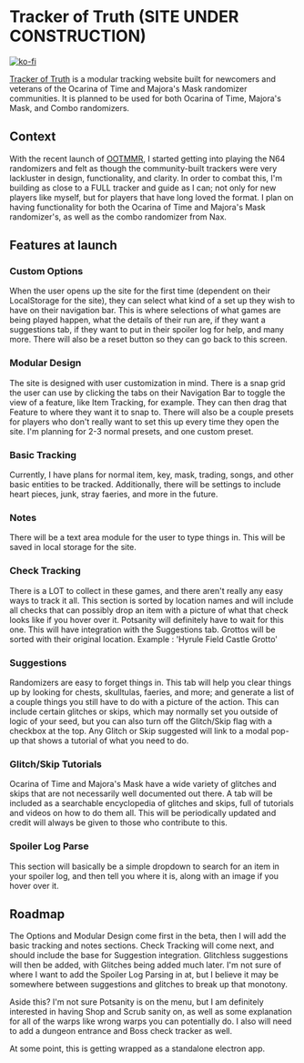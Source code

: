# Tracker of Truth (SITE UNDER CONSTRUCTION)
[![ko-fi](https://ko-fi.com/img/githubbutton_sm.svg)](https://ko-fi.com/O5O5WSDQK)

[Tracker of Truth](https://lkarvec.github.io/OOTMMRTrackingSite/) is a modular tracking website built for newcomers and veterans of the Ocarina of Time and Majora's Mask randomizer communities.  It is planned to be used for both Ocarina of Time, Majora's Mask, and Combo randomizers.

## Context

With the recent launch of [OOTMMR](https://ootmm.com/), I started getting into playing the N64 randomizers and felt as though the community-built trackers were very lackluster in design, functionality, and clarity.   In order to combat this, I'm building as close to a FULL tracker and guide as I can; not only for new players like myself, but for players that have long loved the format.  I plan on having functionality for both the Ocarina of Time and Majora's Mask randomizer's, as well as the combo randomizer from Nax.

## Features at launch

### Custom Options
When the user opens up the site for the first time (dependent on their LocalStorage for the site), they can select what kind of a set up they wish to have on their navigation bar.  This is where selections of what games are being played happen, what the details of their run are, if they want a suggestions tab, if they want to put in their spoiler log for help, and many more.  There will also be a reset button so they can go back to this screen.

### Modular Design
The site is designed with user customization in mind.  There is a snap grid the user can use by clicking the tabs on their Navigation Bar to toggle the view of a feature, like Item Tracking, for example.  They can then drag that Feature to where they want it to snap to.  There will also be a couple presets for players who don't really want to set this up every time they open the site.  I'm planning for 2-3 normal presets, and one custom preset.

### Basic Tracking
Currently, I have plans for normal item, key, mask, trading, songs, and other basic entities to be tracked.  Additionally, there will be settings to include heart pieces, junk, stray faeries, and more in the future.

### Notes
There will be a text area module for the user to type things in.  This will be saved in local storage for the site.

### Check Tracking
There is a LOT to collect in these games, and there aren't really any easy ways to track it all.  This section is sorted by location names and will include all checks that can possibly drop an item with a picture of what that check looks like if you hover over it.  Potsanity will definitely have to wait for this one.  This will have integration with the Suggestions tab.  Grottos will be sorted with their original location.  Example : 'Hyrule Field Castle Grotto'

### Suggestions
Randomizers are easy to forget things in.  This tab will help you clear things up by looking for chests, skulltulas, faeries, and more; and generate a list of a couple things you still have to do with a picture of the action.  This can include certain glitches or skips, which may normally set you outside of logic of your seed, but you can also turn off the Glitch/Skip flag with a checkbox at the top.  Any Glitch or Skip suggested will link to a modal pop-up that shows a tutorial of what you need to do.

### Glitch/Skip Tutorials
Ocarina of Time and Majora's Mask have a wide variety of glitches and skips that are not necessarily well documented out there.  A tab will be included as a searchable encyclopedia of glitches and skips, full of tutorials and videos on how to do them all.  This will be periodically updated and credit will always be given to those who contribute to this.

### Spoiler Log Parse
This section will basically be a simple dropdown to search for an item in your spoiler log, and then tell you where it is, along with an image if you hover over it.

## Roadmap

The Options and Modular Design come first in the beta, then I will add the basic tracking and notes sections.  Check Tracking will come next, and should include the base for Suggestion integration.  Glitchless suggestions will then be added, with Glitches being added much later.  I'm not sure of where I want to add the Spoiler Log Parsing in at, but I believe it may be somewhere between suggestions and glitches to break up that monotony.

Aside this?  I'm not sure Potsanity is on the menu, but I am definitely interested in having Shop and Scrub sanity on, as well as some explanation for all of the warps like wrong warps you can potentially do.  I also will need to add a dungeon entrance and Boss check tracker as well.

At some point, this is getting wrapped as a standalone electron app.
